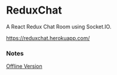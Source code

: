 # ReduxChat

A React Redux Chat Room using Socket.IO.

https://reduxchat.herokuapp.com/

### Notes

[Offline Version](https://codepen.io/nickbarth/full/dddENP/)
